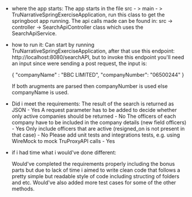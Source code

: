 - where the app starts:
  The app starts in the file src - > main - > TruNarrativeSpringExerciseApplication, run this class to get the springboot app running.
  The api calls made can be found in: src -> controller -> SearchApiController class which uses the SearchApiService.

- how to run it:
  Can start by running TruNarrativeSpringExerciseApplication, after that use this endpoint: http://localhost:8080/searchAPI, but to invoke this endpoint 
  you'll need an input since were sending a post request, the input is: 
  
  {
  "companyName" : "BBC LIMITED",
  "companyNumber": "06500244"
  }
  
  If both arugments are parsed then companyNumber is used else companyName is used.
  

- Did i meet the requirements:
  The result of the search is returned as JSON - Yes
  A request parameter has to be added to decide whether only active companies should be returned - No
  The officers of each company have to be included in the company details (new field officers) - Yes
  Only include officers that are active (resigned_on is not present in that case) - No
  Please add unit tests and integrations tests, e.g. using WireMock to mock TruProxyAPI calls - Yes

- if i had time what i would've done different:

  Would've completed the requirements properly including the bonus parts but due to lack of time i aimed to write clean code that follows a 
  pretty simple but readable style of code including structing of folders and etc. Would've also added more test cases for some of the other methods.
  
  


